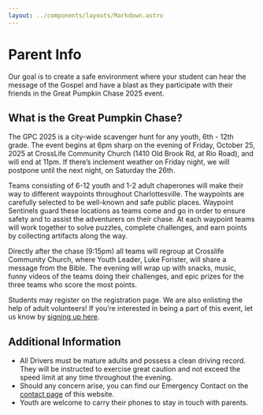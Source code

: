 ```yaml
---
layout: ../components/layouts/Markdown.astro
---
```


# Parent Info

Our goal is to create a safe environment where your student can hear the message of the Gospel and have a blast as they participate with their friends in the Great Pumpkin Chase 2025 event.

## What is the Great Pumpkin Chase?

The GPC 2025 is a city-wide scavenger hunt for any youth, 6th - 12th grade. The event begins at 6pm sharp on the evening of Friday, October 25, 2025 at CrossLife Community Church (1410 Old Brook Rd, at Rio Road), and will end at 11pm. If there’s inclement weather on Friday night, we will postpone until the next night, on Saturday the 26th.

Teams consisting of 6-12 youth and 1-2 adult chaperones will make their way to different waypoints throughout Charlottesville. The waypoints are carefully selected to be well-known and safe public places. Waypoint Sentinels guard these locations as teams come and go in order to ensure safety and to assist the adventurers on their chase. At each waypoint teams will work together to solve puzzles, complete challenges, and earn points by collecting artifacts along the way.

Directly after the chase (9:15pm) all teams will regroup at Crosslife Community Church, where Youth Leader, Luke Forister, will share a message from the Bible. The evening will wrap up with snacks, music, funny videos of the teams doing their challenges, and epic prizes for the three teams who score the most points.

Students may register on the registration page. We are also enlisting the help of adult volunteers! If you’re interested in being a part of this event, let us know by [signing up here](/volunteer/register).

## Additional Information

-   All Drivers must be mature adults and possess a clean driving record. They will be instructed to exercise great caution and not exceed the speed limit at any time throughout the evening.
-   Should any concern arise, you can find our Emergency Contact on the [contact page](/contact) of this website.
-   Youth are welcome to carry their phones to stay in touch with parents.
